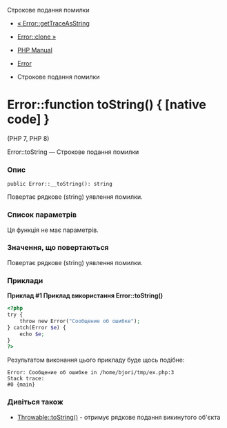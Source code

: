 Строкове подання помилки

-   [« Error::getTraceAsString](error.gettraceasstring.md)
    
-   [Error::clone »](error.clone.md)
    
-   [PHP Manual](index.md)
    
-   [Error](class.error.md)
    
-   Строкове подання помилки
    

# Error::function toString() { \[native code\] }

(PHP 7, PHP 8)

Error::toString — Строкове подання помилки

### Опис

```methodsynopsis
public Error::__toString(): string
```

Повертає рядкове (string) уявлення помилки.

### Список параметрів

Ця функція не має параметрів.

### Значення, що повертаються

Повертає рядкове (string) уявлення помилки.

### Приклади

**Приклад #1 Приклад використання **Error::toString()****

```php
<?php
try {
    throw new Error("Сообщение об ошибке");
} catch(Error $e) {
    echo $e;
}
?>
```

Результатом виконання цього прикладу буде щось подібне:

```
Error: Сообщение об ошибке in /home/bjori/tmp/ex.php:3
Stack trace:
#0 {main}
```

### Дивіться також

-   [Throwable::toString()](throwable.tostring.md) - отримує рядкове подання викинутого об'єкта
